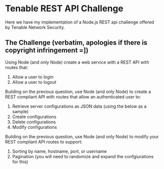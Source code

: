 Tenable REST API Challenge
==========================

Here we have my implementation of a Node.js REST api
challenge offered by Tenable Network Security.

The Challenge (verbatim, apologies if there is copyright infringement =])
-------------------------------------------------------------------------

Using Node (and only Node) create a web service with a REST API with 
routes that:
  1) Allow a user to login
  2) Allow a user to logout

Building on the previous question, use Node (and only Node) to create a REST 
compliant API with routes that allow an authenticated user to:
  1) Retrieve server configurations as JSON data (using the below as a sample)
  2) Create configurations
  3) Delete configurations
  4) Modify configurations

Building on the previous question, use Node (and only Node) to modify your
REST compliant API routes to support:
  1) Sorting by name, hostname, port, or username
  2) Pagination (you will need to randomize and expand the confgiurations for this)
